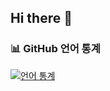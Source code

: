 ## Hi there 👋
 ### 📊 GitHub 언어 통계
[![언어 통계](https://github-readme-stats.vercel.app/api/top-langs/?username=parksanghan&layout=compact&theme=dark)](https://github.com/anuraghazra/github-readme-stats)
